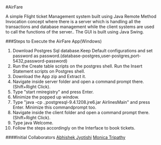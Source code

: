 #AirFare

A simple Flight ticket Management system built using Java Remote Method Invocation concept where there is a server which is handling all the transactions and database management while the client systems are used to call the functions of the server.. 
The GUI is built using Java Swing.


###Steps to Execute the AirFare App(Windows)

1. Download Postgres Sql database.Keep Default configurations and set password as password.(database-postgres,user-postgres,port-5432,password-password)
2. Run the Create table scripts on the postgres shell. Run the Insert Statement scripts on Postgres shell.
3. Download the App zip and Extract it.
4. Navigate inside server folder and open a command prompt there.(Shift+Right Click).
5. Type "start rmiregistry" and press Enter.
6. Minimize the popped up window.
7. Type "java -cp .;postgresql-9.4.1208.jre6.jar AirlinesMain" and press Enter. Minimize this commandprompt too.
8. Navigate inside the client folder and open a command prompt there.(Shift+Right Click).
9. Type java Welcome.
10. Follow the steps accordingly on the Interface to book tickets.

####Initial Collaborators
[Abhishek Jyotishi](https://www.linkedin.com/in/abhishek-jyotishi-a1b10b97?authType=name&authToken=bav3&trk=prof-proj-cc-name)
[Monica Tripathy](https://www.linkedin.com/in/monica-tripathy-53867477?authType=name&authToken=RKl5&trk=prof-proj-cc-name)